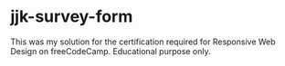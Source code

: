 # jjk-survey-form
This was my solution for the certification required for Responsive Web Design on freeCodeCamp. Educational purpose only.
